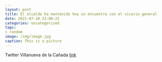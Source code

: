 ```yaml
---
layout: post
title: El alcalde ha mantenido hoy un encuentro con el vicario general y moderador de curia de la @DiocesisGetafe, Francisco Javier Mai...
date: 2021-07-28 22:00:22
categories: uncategorized
tags:
- random
image: /img/image.jpg
caption: This is a picture
---
```

Twitter Villanueva de la Cañada [link](https://twitter.com/AytoVDLCanada/status/1420332428363718660)
